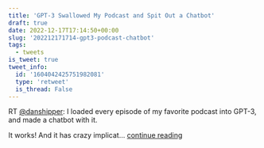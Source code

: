 ```yaml
---
title: 'GPT-3 Swallowed My Podcast and Spit Out a Chatbot'
draft: true
date: 2022-12-17T17:14:50+00:00
slug: '202212171714-gpt3-podcast-chatbot'
tags:
  - tweets
is_tweet: true
tweet_info:
  id: '1604042425751982081'
  type: 'retweet'
  is_thread: False
---
```




RT [@danshipper](https://x.com/danshipper): I loaded every episode of my favorite podcast into GPT-3, and made a chatbot with it. 

It works! And it has crazy implicat… [continue reading](https://x.com/sytelus/status/1604042425751982081)
